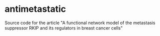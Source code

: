 # antimetastatic
Source code for the article "A functional network model of the metastasis suppressor RKIP and its regulators in breast cancer cells"
